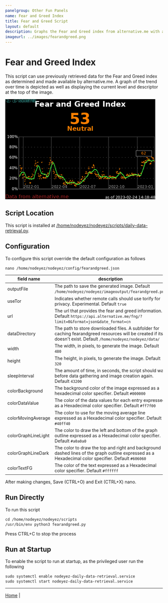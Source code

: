 ```yaml
---
panelgroup: Other Fun Panels
name: Fear and Greed Index
title: Fear and Greed Script
layout: default
description: Graphs the Fear and Greed index from alternative.me with a moving average trend over time and indicator of highest value
imageurl: ../images/fearandgreed.png
---
```


# Fear and Greed Index

This script can use previously retrieved data for the Fear and Greed index as
determined and made available by alternative.me.  A graph of the trend over
time is depicted as well as displaying the current level and descriptor at
the top of the image.

![sample image of fear and greed index](../images/fearandgreed.png)

## Script Location

This script is installed at
[/home/nodeyez/nodeyez/scripts/daily-data-retrieval.py](../scripts/daily-data-retrieval.py).

## Configuration

To configure this script override the default configuration as follows

```shell
nano /home/nodeyez/nodeyez/config/fearandgreed.json
```

| field name | description |
| --- | --- |
| outputFile | The path to save the generated image. Default `/home/nodeyez/nodeyez/imageoutput/fearandgreed.png` |
| useTor | Indicates whether remote calls should use torify for privacy. Experimental. Default `true` |
| url | The url that provides the fear and greed information. Default `https://api.alternative.me/fng/?limit=0&format=json&date_format=cn` |
| dataDirectory | The path to store downloaded files. A subfolder for caching fearandgreed resources will be created if its doesn't exist. Default `/home/nodeyez/nodeyez/data/` |
| width | The width, in pixels, to generate the image. Default `480` |
| height | The height, in pixels, to generate the image. Default `320` |
| sleepInterval | The amount of time, in seconds, the script should wait before data gathering and image creation again. Default `43200` |
| colorBackground | The background color of the image expressed as a hexadecimal color specifier. Default `#000000` |
| colorDataValue | The color of the data values for each entry expressed as a Hexadecimal color specifier. Default `#ff7f00` |
| colorMovingAverage | The color to use for the moving average line expressed as a Hexadecimal color specifier. Default `#40ff40` |
| colorGraphLineLight | The color to draw the left and bottom of the graph outline expressed as a Hexadecimal color specifier. Default `#a0a0a0` |
| colorGraphLineDark | The color to draw the top and right and background dashed lines of the graph outline expressed as a Hexadecimal color specifier. Default `#606060` |
| colorTextFG | The color of the text expressed as a Hexadecimal color specifier. Default `#ffffff` |


After making changes, Save (CTRL+O) and Exit (CTRL+X) nano.


## Run Directly

To run this script

```shell
cd /home/nodeyez/nodeyez/scripts
/usr/bin/env python3 fearandgreed.py
```

Press CTRL+C to stop the process


## Run at Startup

To enable the script to run at startup, as the privileged user run the following

```shell
sudo systemctl enable nodeyez-daily-data-retrieval.service
sudo systemctl start nodeyez-daily-data-retrieval.service
```

---

[Home](../) | 

